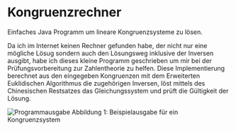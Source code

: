 # Kongruenzrechner
Einfaches Java Programm um lineare Kongruenzsysteme zu lösen.

Da ich im Internet keinen Rechner gefunden habe, der nicht nur eine mögliche Lösug sondern auch den Lösungsweg inklusive der Inversen ausgibt, habe ich dieses kleine Programm geschrieben um mir bei der Prüfungsvorbereitung zur Zahlentheorie zu helfen.
Diese Implementierung berechnet aus den eingegeben Kongruenzen mit dem Erweiterten Euklidischen Algorithmus die zugehörigen Inversen, löst mittels des Chinesischen Restsatzes das Gleichungssystem und prüft die Gültigkeit der Lösung.

![Programmausgabe](https://github.com/NiGuts/Schiffeversenken2/blob/master/SchiffePositionieren.png)
Abbildung 1: Beispielausgabe für ein Kongruenzsystem
